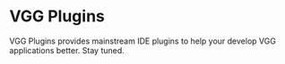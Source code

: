 # VGG Plugins

VGG Plugins provides mainstream IDE plugins to help your develop VGG
applications better. Stay tuned.
